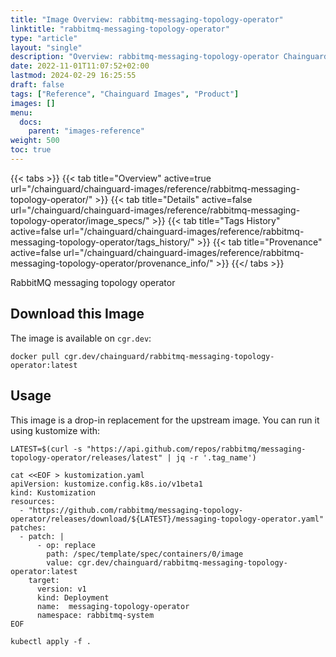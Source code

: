 ```yaml
---
title: "Image Overview: rabbitmq-messaging-topology-operator"
linktitle: "rabbitmq-messaging-topology-operator"
type: "article"
layout: "single"
description: "Overview: rabbitmq-messaging-topology-operator Chainguard Image"
date: 2022-11-01T11:07:52+02:00
lastmod: 2024-02-29 16:25:55
draft: false
tags: ["Reference", "Chainguard Images", "Product"]
images: []
menu: 
  docs: 
    parent: "images-reference"
weight: 500
toc: true
---
```


{{< tabs >}}
{{< tab title="Overview" active=true url="/chainguard/chainguard-images/reference/rabbitmq-messaging-topology-operator/" >}}
{{< tab title="Details" active=false url="/chainguard/chainguard-images/reference/rabbitmq-messaging-topology-operator/image_specs/" >}}
{{< tab title="Tags History" active=false url="/chainguard/chainguard-images/reference/rabbitmq-messaging-topology-operator/tags_history/" >}}
{{< tab title="Provenance" active=false url="/chainguard/chainguard-images/reference/rabbitmq-messaging-topology-operator/provenance_info/" >}}
{{</ tabs >}}



<!--overview:start-->
RabbitMQ messaging topology operator
<!--overview:end-->

<!--getting:start-->
## Download this Image
The image is available on `cgr.dev`:

```
docker pull cgr.dev/chainguard/rabbitmq-messaging-topology-operator:latest
```
<!--getting:end-->

<!--body:start-->
## Usage

This image is a drop-in replacement for the upstream image.
You can run it using kustomize with:

```shell
LATEST=$(curl -s "https://api.github.com/repos/rabbitmq/messaging-topology-operator/releases/latest" | jq -r '.tag_name')

cat <<EOF > kustomization.yaml
apiVersion: kustomize.config.k8s.io/v1beta1
kind: Kustomization
resources:
  - "https://github.com/rabbitmq/messaging-topology-operator/releases/download/${LATEST}/messaging-topology-operator.yaml"
patches:
  - patch: |
      - op: replace
        path: /spec/template/spec/containers/0/image
        value: cgr.dev/chainguard/rabbitmq-messaging-topology-operator:latest
    target:
      version: v1
      kind: Deployment
      name:  messaging-topology-operator
      namespace: rabbitmq-system
EOF

kubectl apply -f .
```
<!--body:end-->

